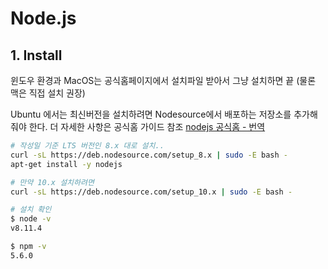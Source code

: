 # Node.js

## 1. Install

윈도우 환경과 MacOS는 공식홈페이지에서 설치파일 받아서 그냥 설치하면 끝
(물론 맥은 직접 설치 권장)

Ubuntu 에서는 최신버전을 설치하려면 Nodesource에서 배포하는 저장소를 추가해줘야 한다.
더 자세한 사항은 공식홈 가이드 참조 [nodejs 공식홈 - 번역](https://nodejs.org/ko/download/package-manager/)

```bash
# 작성일 기준 LTS 버전인 8.x 대로 설치..
curl -sL https://deb.nodesource.com/setup_8.x | sudo -E bash -
apt-get install -y nodejs

# 만약 10.x 설치하려면 
curl -sL https://deb.nodesource.com/setup_10.x | sudo -E bash -

# 설치 확인
$ node -v
v8.11.4

$ npm -v
5.6.0
```

